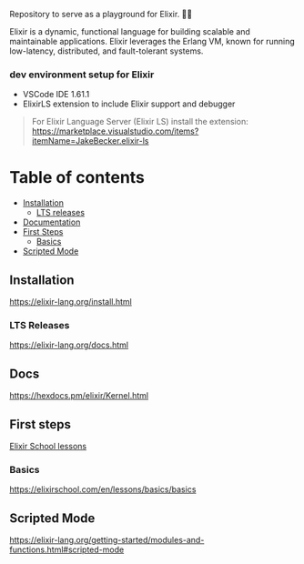 Repository to serve as a playground for Elixir. 👨‍🔬


Elixir is a dynamic, functional language for building scalable and maintainable applications.
Elixir leverages the Erlang VM, known for running low-latency, distributed, and fault-tolerant systems.

### dev environment setup for Elixir
- VSCode IDE 1.61.1
- ElixirLS extension to include Elixir support and debugger
>  For Elixir Language Server (Elixir LS) install the extension: https://marketplace.visualstudio.com/items?itemName=JakeBecker.elixir-ls

# Table of contents

* [Installation](#installation)
    * [LTS releases](#lts-releases)
* [Documentation](#docs)
* [First Steps](#first-steps)
   * [Basics](#basics)
* [Scripted Mode](#scripted-mode)

## Installation
<https://elixir-lang.org/install.html>

### LTS Releases
<https://elixir-lang.org/docs.html>

## Docs
<https://hexdocs.pm/elixir/Kernel.html>

## First steps
[Elixir School lessons](https://elixirschool.com/pt/lessons/basics/basics#)

### Basics
<https://elixirschool.com/en/lessons/basics/basics>

## Scripted Mode
<https://elixir-lang.org/getting-started/modules-and-functions.html#scripted-mode>
